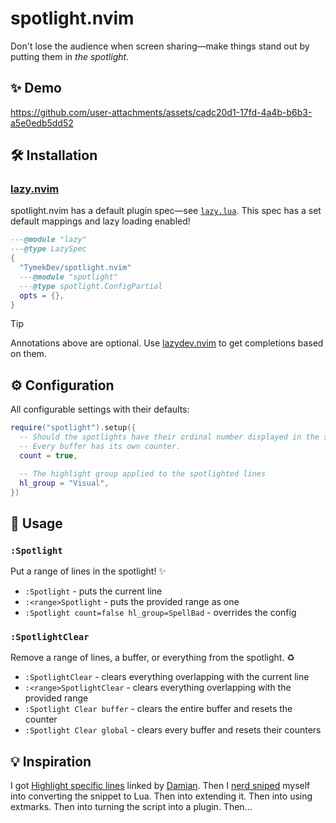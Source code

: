 # spotlight.nvim

Don't lose the audience when screen sharing—make things stand out by putting them in _the spotlight_.

## ✨ Demo

https://github.com/user-attachments/assets/cadc20d1-17fd-4a4b-b6b3-a5e0edb5dd52

## 🛠️ Installation

### [lazy.nvim](https://github.com/folke/lazy.nvim)

spotlight.nvim has a default plugin spec—see [`lazy.lua`](./lazy.lua). This spec
has a set default mappings and lazy loading enabled!

```lua
---@module "lazy"
---@type LazySpec
{
  "TymekDev/spotlight.nvim"
  ---@module "spotlight"
  ---@type spotlight.ConfigPartial
  opts = {},
}
```

> [!TIP]
> Annotations above are optional. Use [lazydev.nvim][] to get completions based
> on them.

[lazydev.nvim]: https://github.com/folke/lazydev.nvim

## ⚙️ Configuration

All configurable settings with their defaults:

```lua
require("spotlight").setup({
  -- Should the spotlights have their ordinal number displayed in the sign column?
  -- Every buffer has its own counter.
  count = true,

  -- The highlight group applied to the spotlighted lines
  hl_group = "Visual",
})
```

## 🚀 Usage

### `:Spotlight`

Put a range of lines in the spotlight! ✨

- `:Spotlight` - puts the current line
- `:<range>Spotlight` - puts the provided range as one
- `:Spotlight count=false hl_group=SpellBad` - overrides the config

### `:SpotlightClear`

Remove a range of lines, a buffer, or everything from the spotlight. ♻️

- `:SpotlightClear` - clears everything overlapping with the current line
- `:<range>SpotlightClear` - clears everything overlapping with the provided range
- `:Spotlight Clear buffer` - clears the entire buffer and resets the counter
- `:Spotlight Clear global` - clears every buffer and resets their counters

## 💡 Inspiration

I got [Highlight specific lines][] linked by [Damian][]. Then I [nerd sniped][]
myself into converting the snippet to Lua. Then into extending it. Then into
using extmarks. Then into turning the script into a plugin. Then...

[Highlight specific lines]: https://vimtricks.com/p/highlight-specific-lines/
[Damian]: https://github.com/DSkrzypiec/
[nerd sniped]: https://xkcd.com/356/
